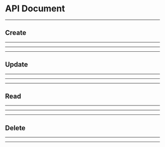 # API Document

--- 
## Create
---


---

--- 
## Update
---


---

--- 
## Read
---


---

--- 
## Delete
---


---